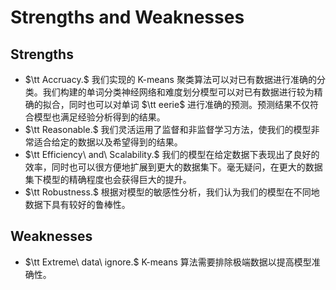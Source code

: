 # Strengths and Weaknesses

## Strengths

* $\tt Accruacy.$ 我们实现的 K-means 聚类算法可以对已有数据进行准确的分类。我们构建的单词分类神经网络和难度划分模型可以对已有数据进行较为精确的拟合，同时也可以对单词 $\tt eerie$ 进行准确的预测。预测结果不仅符合模型也满足经验分析得到的结果。
* $\tt Reasonable.$ 我们灵活运用了监督和非监督学习方法，使我们的模型非常适合给定的数据以及希望得到的结果。
* $\tt  Efficiency\ and\ Scalability.$ 我们的模型在给定数据下表现出了良好的效率，同时也可以很方便地扩展到更大的数据集下。毫无疑问，在更大的数据集下模型的精确程度也会获得巨大的提升。 
* $\tt Robustness.$ 根据对模型的敏感性分析，我们认为我们的模型在不同地数据下具有较好的鲁棒性。

## Weaknesses

* $\tt Extreme\ data\ ignore.$ K-means 算法需要排除极端数据以提高模型准确性。

